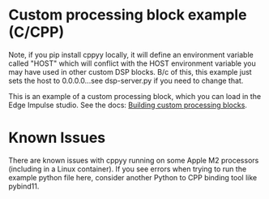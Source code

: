 # Custom processing block example (C/CPP)

Note, if you pip install cppyy locally, it will define an environment variable called "HOST" which will conflict with the HOST environment variable you may have used in other custom DSP blocks.  B/c of this, this example just sets the host to 0.0.0.0...see dsp-server.py if you need to change that.

This is an example of a custom processing block, which you can load in the Edge Impulse studio. See the docs: [Building custom processing blocks](https://docs.edgeimpulse.com/docs/custom-blocks).

# Known Issues

There are known issues with cppyy running on some Apple M2 processors (including in a Linux container).  If you see errors when trying to run the example python file here, consider another Python to CPP binding tool like pybind11.
